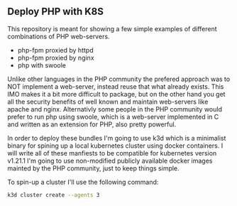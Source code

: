 ## Deploy PHP with K8S

This repository is meant for showing a few simple examples of different combinations of PHP web-servers.

* php-fpm proxied by httpd
* php-fpm proxied by nginx 
* php with swoole

Unlike other languages in the PHP community the prefered approach was to NOT implement a web-server, instead reuse that what already exists.
This IMO makes it a bit more difficult to package, but on the other hand you get all the security benefits of well known and maintain web-servers like apache and nginx.
Alternativly some people in the PHP community would prefer to run php using swoole, which is a web-server implemented in C and written as an extension for PHP, also pretty powerful. 

In order to deploy these bundles I'm going to use k3d which is a minimalist binary for spining up a local kubernetes cluster using docker containers.
I will write all of these manfiests to be compatible for kubernetes version v1.21.1
I'm going to use non-modified publicly available docker images mainted by the PHP community, just to keep things simple.


To spin-up a cluster I'll use the following command:
```sh
k3d cluster create --agents 3
```
